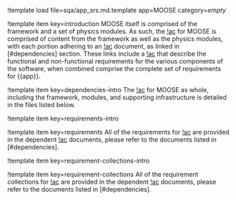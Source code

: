 !template load file=sqa/app_srs.md.template app=MOOSE category=_empty_

!template item key=introduction
MOOSE itself is comprised of the framework and a set of physics modules. As such, the [!ac](SRS)
for MOOSE is comprised of content from the framework as well as the physics modules, with each
portion adhering to an [!ac](SRS) document, as linked in [#dependencies] section. These links
include a [!ac](SRS) that describe the functional and non-functional requirements for the various
components of the software, when combined comprise the complete set of requirements for {{app}}.

!template item key=dependencies-intro
The [!ac](SRS) for MOOSE as whole, including the framework, modules, and supporting infrastructure
is detailed in the files listed below.

!template item key=requirements-intro

!template item key=requirements
All of the requirements for [!ac](MOOSE) are provided in the dependent [!ac](SRS) documents, please
refer to the documents listed in [#dependencies].

!template item key=requirement-collections-intro

!template item key=requirement-collections
All of the requirement collections for [!ac](MOOSE) are provided in the dependent [!ac](RTM)
documents, please refer to the documents listed in [#dependencies].
